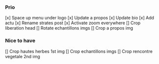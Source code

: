 ### Prio
[x] Space up menu under logo
[x] Update a propos
[x] Update bio
[x] Add actu
[x] Rename strates post
[x] Activate zoom everywhere
[] Crop liberation head
[] Rotate echantillons imgs
[] Crop a propos img

### Nice to have
[] Crop hautes herbes 1st img
[] Crop echantillons imgs
[] Crop rencontre vegetale 2nd img
